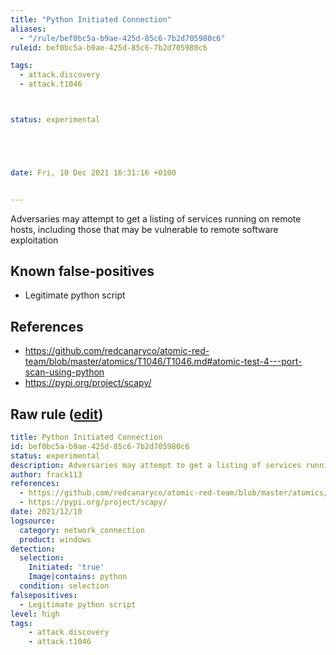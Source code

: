 ```yaml
---
title: "Python Initiated Connection"
aliases:
  - "/rule/bef0bc5a-b9ae-425d-85c6-7b2d705980c6"
ruleid: bef0bc5a-b9ae-425d-85c6-7b2d705980c6

tags:
  - attack.discovery
  - attack.t1046



status: experimental





date: Fri, 10 Dec 2021 16:31:16 +0100


---
```


Adversaries may attempt to get a listing of services running on remote hosts, including those that may be vulnerable to remote software exploitation

<!--more-->


## Known false-positives

* Legitimate python script



## References

* https://github.com/redcanaryco/atomic-red-team/blob/master/atomics/T1046/T1046.md#atomic-test-4---port-scan-using-python
* https://pypi.org/project/scapy/


## Raw rule ([edit](https://github.com/SigmaHQ/sigma/edit/master/rules/windows/network_connection/net_connection_win_python.yml))
```yaml
title: Python Initiated Connection
id: bef0bc5a-b9ae-425d-85c6-7b2d705980c6
status: experimental
description: Adversaries may attempt to get a listing of services running on remote hosts, including those that may be vulnerable to remote software exploitation
author: frack113
references:
  - https://github.com/redcanaryco/atomic-red-team/blob/master/atomics/T1046/T1046.md#atomic-test-4---port-scan-using-python
  - https://pypi.org/project/scapy/
date: 2021/12/10
logsource:
  category: network_connection
  product: windows
detection:
  selection:
    Initiated: 'true'
    Image|contains: python
  condition: selection
falsepositives:
  - Legitimate python script
level: high
tags:
    - attack.discovery
    - attack.t1046
```
